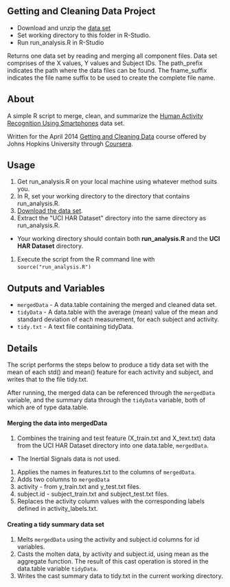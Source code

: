 ## Getting and Cleaning Data Project
* Download and unzip the [data set]( https://d396qusza40orc.cloudfront.net/getdata%2Fprojectfiles%2FUCI%20HAR%20Dataset.zip )
* Set working directory to this folder in R-Studio.
* Run run_analysis.R in R-Studio
 
Returns one data set by reading and merging all component files.
 Data set comprises of the X values, Y values and Subject IDs.
 The path_prefix indicates the path where the data files can be found.
The fname_suffix indicates the file name suffix to be used to create the complete file name.

## About
 
A simple R script to merge, clean, and summarize the [Human Activity Recognition Using Smartphones](http://archive.ics.uci.edu/ml/datasets/Human+Activity+Recognition+Using+Smartphones) data set.

Written for the April 2014 [Getting and Cleaning Data](https://class.coursera.org/getdata-002) course offered by Johns Hopkins University through [Coursera](http://www.coursera.org).


## Usage

1. Get run_analysis.R on your local machine using whatever method suits you.
1. In R, set your working directory to the directory that contains run_analysis.R.
1. [Download the data set](https://d396qusza40orc.cloudfront.net/getdata%2Fprojectfiles%2FUCI%20HAR%20Dataset.zip).
1. Extract the "UCI HAR Dataset" directory into the same directory as run\_analysis.R.
  - Your working directory should contain both **run\_analysis.R** and the **UCI HAR Dataset** directory.
1. Execute the script from the R command line with `source("run_analysis.R")`

## Outputs and Variables
- `mergedData` - A data.table containing the merged and cleaned data set.
- `tidyData` - A data.table with the average (mean) value of the mean and standard deviation of each measurement, for each subject and activity.
- `tidy.txt` - A text file containing tidyData.

## Details

The script performs the steps below to produce a tidy data set with the mean of each std() and mean() feature for each activity and subject, and writes that to the file tidy.txt.

After running, the merged data can be referenced through the `mergedData` variable, and the summary data through the `tidyData` variable, both of which are of type data.table.

#### Merging the data into mergedData

1. Combines the training and test feature (X\_train.txt and X\_text.txt) data from the UCI HAR Dataset directory into one data.table, `mergedData`.
  - The Inertial Signals data is not used.
1. Applies the names in features.txt to the columns of `mergedData`.
1. Adds two columns to `mergedData`
  1. activity - from y\_train.txt and y\_test.txt files. 
  1. subject.id - subject\_train.txt and subject\_test.txt files.
1. Replaces the activity column values with the corresponding labels defined in activity_labels.txt.

#### Creating a tidy summary data set

1. Melts `mergedData` using the activity and subject.id columns for id variables.
1. Casts the molten data, by activity and subject.id, using mean as the aggregate function. The result of this cast operation is stored in the data.table variable `tidyData`.
1. Writes the cast summary data to tidy.txt in the current working directory.


